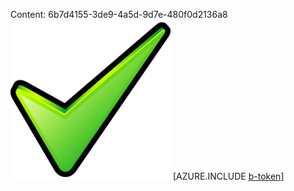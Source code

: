 Content: 6b7d4155-3de9-4a5d-9d7e-480f0d2136a8![image](3b0ec5f9-7f29-4fff-ae21-e458322f8270.png)
[AZURE.INCLUDE [b-token](4bf633f7-d2ae-4602-873f-d8b7831ecedf.md)]
